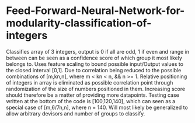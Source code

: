 # Feed-Forward-Neural-Network-for-modularity-classification-of-integers

Classifies array of 3 integers, output is 0 if all are odd, 1 if even and range in between can be seen as a confidence score of
which group it most likely belongs to. Uses feature scaling to bound possible input/Output values to the closed interval [0,1]. Due to correlation being reduced to the possible combinations of [m,kn,n],  where m < kn < n, && n >= 1. Relative positioning of integers in array is eliminated as possible correlation point through randomization of the size of numbers positioned in them. Increasing score should therefore be a matter of providing more datapoints. Testing case written at the bottom of the code is [100,120,140], which can seen as a special case of [m,6/7n,n], where n = 140. Will most likely be generalized to allow arbitrary devisors and number of groups to classify.  
